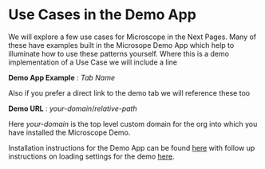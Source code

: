 # Use Cases in the Demo App

We will explore a few use cases for Microscope in the Next Pages. Many of these have examples built in the Microsope Demo App which help to illuminate how to use these patterns yourself. Where this is a demo implementation of a Use Case we will include a line

**Demo App Example** : *Tab Name*

Also if you prefer a direct link to the demo tab we will reference these too

**Demo URL** : *your-domain*/*relative-path*

Here *your-domain* is the top level custom domain for the org into which you have installed the Microscope Demo.

Installation instructions for the Demo App can be found [here](../installation/InstallationDemo.md) with follow up instructions on loading settings for the demo [here](../installation/InstallationDemoPost.md).

